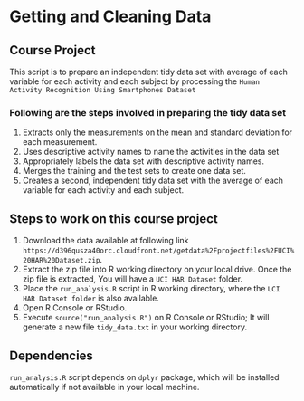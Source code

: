 # Getting and Cleaning Data

## Course Project
This script is to prepare an independent tidy data set with average of each variable for each activity and each subject by processing the ```Human Activity Recognition Using Smartphones Dataset```

### Following are the steps involved in preparing the tidy data set 

1. Extracts only the measurements on the mean and standard deviation for each measurement.
2. Uses descriptive activity names to name the activities in the data set
3. Appropriately labels the data set with descriptive activity names.
4. Merges the training and the test sets to create one data set.
5. Creates a second, independent tidy data set with the average of each variable for each activity and each subject.

## Steps to work on this course project

1. Download the data available at following link ```https://d396qusza40orc.cloudfront.net/getdata%2Fprojectfiles%2FUCI%20HAR%20Dataset.zip```.
2. Extract the zip file into R working directory on your local drive. Once the zip file is extracted, You will have a ```UCI HAR Dataset``` folder.
3. Place the ```run_analysis.R``` script in R working directory, where the ```UCI HAR Dataset folder``` is also available.
4. Open R Console or RStudio.
5. Execute ```source("run_analysis.R")``` on R Console or RStudio; It will generate a new file ```tidy_data.txt``` in your working directory.

## Dependencies

```run_analysis.R``` script depends on ```dplyr``` package, which will be installed automatically if not available in your local machine.